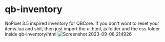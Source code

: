 # qb-inventory
NoPixel 3.5 inspired inventory for QBCore. If you don't wont to reset your items.lua and shit, then just import the ui.html, js folder and the css folder inside qb-inventory/html
![Screenshot 2023-09-08 214926](https://github.com/rakdolv/qb-inventory/assets/99221281/9d5c05a0-7bb6-4fe3-8fe5-5cf8bbe9e693)
